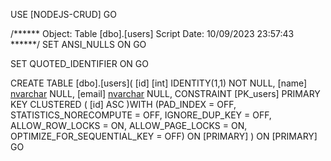 USE [NODEJS-CRUD]
GO

/****** Object:  Table [dbo].[users]    Script Date: 10/09/2023 23:57:43 ******/
SET ANSI_NULLS ON
GO

SET QUOTED_IDENTIFIER ON
GO

CREATE TABLE [dbo].[users](
	[id] [int] IDENTITY(1,1) NOT NULL,
	[name] [nvarchar](100) NULL,
	[email] [nvarchar](100) NULL,
 CONSTRAINT [PK_users] PRIMARY KEY CLUSTERED 
(
	[id] ASC
)WITH (PAD_INDEX = OFF, STATISTICS_NORECOMPUTE = OFF, IGNORE_DUP_KEY = OFF, ALLOW_ROW_LOCKS = ON, ALLOW_PAGE_LOCKS = ON, OPTIMIZE_FOR_SEQUENTIAL_KEY = OFF) ON [PRIMARY]
) ON [PRIMARY]
GO